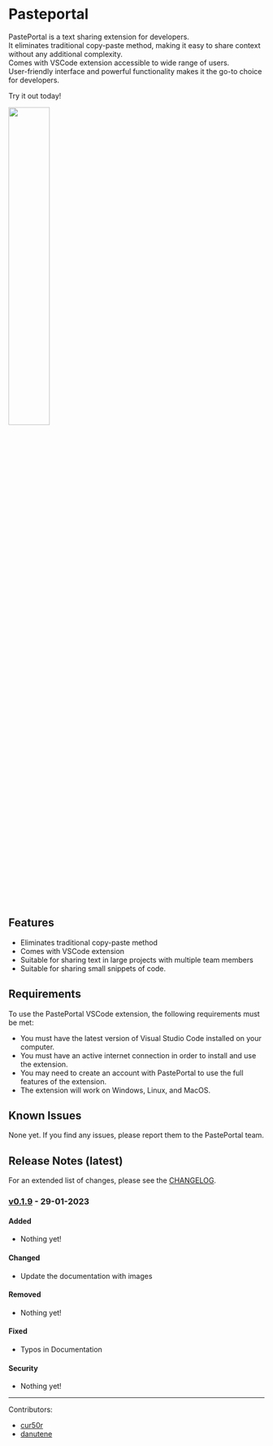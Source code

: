 
# Pasteportal

PastePortal is a text sharing extension for developers.<br>
It eliminates traditional copy-paste method, making it easy to share context without any additional complexity.<br>
Comes with VSCode extension  accessible to wide range of users.<br>
User-friendly interface and powerful functionality makes it the go-to choice for developers.<br>

Try it out today!


<img src="https://github.com/stiliajohny/vscode-ext-pasteportal/raw/master/demo.gif" width=40%>

## Features

- Eliminates traditional copy-paste method
- Comes with VSCode extension
- Suitable for sharing text in large projects with multiple team members
- Suitable for sharing small snippets of code.

## Requirements

To use the PastePortal VSCode extension, the following requirements must be met:

- You must have the latest version of Visual Studio Code installed on your computer.
- You must have an active internet connection in order to install and use the extension.
- You may need to create an account with PastePortal to use the full features of the extension.
- The extension will work on Windows, Linux, and MacOS.

## Known Issues

None yet. If you find any issues, please report them to the PastePortal team.

## Release Notes (latest)

For an extended list of changes, please see the [CHANGELOG](CHANGELOG).

### [v0.1.9] - 29-01-2023

#### Added

- Nothing yet!

#### Changed

- Update the documentation with images

#### Removed

- Nothing yet!

#### Fixed

- Typos in Documentation

#### Security

- Nothing yet!

---

Contributors:

- [cur50r](https://github.com/cur50r)
- [danutene](https://github.com/DanutEne)

[v0.1.9]: https://github.com/stiliajohny/vscode-ext-pasteportal/releases/tag/v0.1.9

